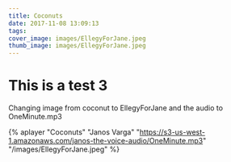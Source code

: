 ```yaml
---
title: Coconuts
date: 2017-11-08 13:09:13
tags:
cover_image: images/EllegyForJane.jpeg
thumb_image: images/EllegyForJane.jpeg
---
```


# This is a test 3

Changing image from coconut to EllegyForJane and the audio to OneMinute.mp3

{% aplayer "Coconuts" "Janos Varga" "https://s3-us-west-1.amazonaws.com/janos-the-voice-audio/OneMinute.mp3" "/images/EllegyForJane.jpeg" %}
